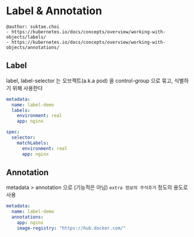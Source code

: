 # Label & Annotation

```
@author: suktae.choi
- https://kubernetes.io/docs/concepts/overview/working-with-objects/labels/
- https://kubernetes.io/docs/concepts/overview/working-with-objects/annotations/
```

## Label
label, label-selector 는 오브젝트(a.k.a pod) 을 control-group 으로 묶고, 식별하기 위해 사용한다

```yaml
metadata:
  name: label-demo
  labels:
    environment: real
    app: nginx
```

```yaml
spec:
  selector:
    matchLabels:
      environment: real
      app: nginx
```

## Annotation
metadata > annotation 으로 (기능적은 아님) `extra 정보의 주석추가` 정도의 용도로 사용

```yaml
metadata:
  name: label-demo
  annotations:
    app: nginx
    image-registry: "https://hub.docker.com/"
```